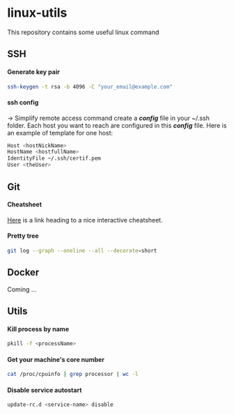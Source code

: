 # linux-utils

This repository contains some useful linux command

## __SSH__
#### Generate key pair
```bash
ssh-keygen -t rsa -b 4096 -C "your_email@example.com"
```
#### ssh config
-> Simplify remote access command
create a ***config*** file in your ~/.ssh folder.
Each host you want to reach are configured in this ***config*** file. Here is an example of template for one host:
```bash
Host <hostNickName>
HostName <hostfullName>
IdentityFile ~/.ssh/certif.pem
User <theUser>
```

## __Git__
#### Cheatsheet
[Here](http://ndpsoftware.com/git-cheatsheet.html#loc=stash;) is a link heading to a nice interactive cheatsheet.
#### Pretty tree
```bash
git log --graph --oneline --all --decorate=short
```

## __Docker__
Coming ...

## __Utils__
#### __Kill process by name__
```bash
pkill -f <processName>
```
#### __Get your machine's core number__
```bash
cat /proc/cpuinfo | grep processor | wc -l
```
#### __Disable service autostart__
```bash
update-rc.d <service-name> disable
```
